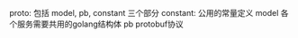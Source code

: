 proto: 包括 model, pb, constant 三个部分
    constant: 公用的常量定义
    model 各个服务需要共用的golang结构体
    pb protobuf协议
